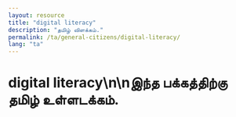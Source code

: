 ```yaml
---
layout: resource
title: "digital literacy"
description: "தமிழ் விளக்கம்."
permalink: /ta/general-citizens/digital-literacy/
lang: "ta"
---
```


# digital literacy\n\nஇந்த பக்கத்திற்கு தமிழ் உள்ளடக்கம்.
